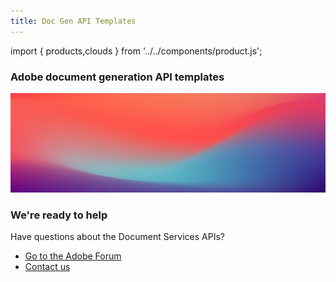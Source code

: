 ```yaml
---
title: Doc Gen API Templates
---
```



import { products,clouds } from '../../components/product.js';

<Hero slots="heading" layout="section" variant="fullwidth" customLayout className="herobgImage"/>

### Adobe document generation API templates

<ProductCardGrid clouds={clouds} products={products} showName={true} showDescription={false} interaction={true} buttonName="Download" showBorder={false} imgHeight="1300" isCentered={true} theme="light" className="Download-sample-templates"/>

<SummaryBlock slots="image, heading, text, buttons" theme="lightest" background="white" className="We-are-ready-to-help" />

![summary block bg img](../images/bg-hero.jpeg)

### We're ready to help

Have questions about the Document Services APIs?

- [Go to the Adobe Forum](https://www.adobe.com/go/pdftoolsapi_forum)
- [Contact us](../pricing/contact.md)